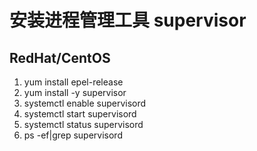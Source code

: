 # 安装进程管理工具 supervisor

## RedHat/CentOS
   1. yum install epel-release
   2. yum install -y supervisor
   3. systemctl enable supervisord
   4. systemctl start supervisord
   5. systemctl status supervisord
   6. ps -ef|grep supervisord